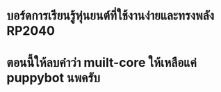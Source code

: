 # บอร์ดการเรียนรู้หุ่นยนต์ที่ใช้งานง่ายและทรงพลัง RP2040
# ตอนนี้ให้ลบคำว่า muilt-core ให้เหลือแค่ puppybot นพครับ
